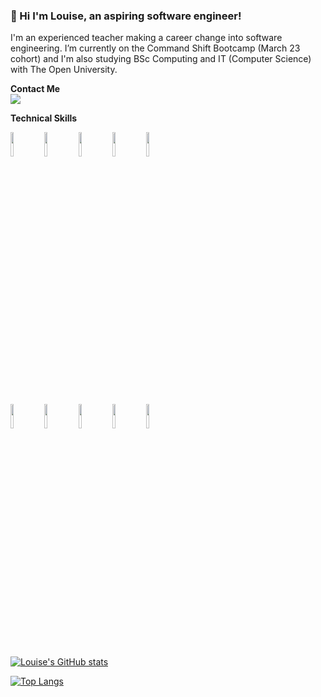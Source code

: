 ### 👋 Hi I'm Louise, an aspiring software engineer!  

I'm an experienced teacher making a career change into software engineering. I’m currently on the Command Shift Bootcamp (March 23 cohort) and I'm also studying BSc Computing and IT (Computer Science) with The Open University.
<br />

**Contact Me** 
<br />
[![](https://img.shields.io/badge/linkedin-%230077B5.svg?style=for-the-badge&logo=linkedin)](https://www.linkedin.com/in/losborne/)



**Technical Skills**

<code><img width="10%" src="https://www.vectorlogo.zone/logos/python/python-ar21.svg"></code>
<code><img width="10%" src="https://www.vectorlogo.zone/logos/java/java-ar21.svg"></code>
<code><img width="10%" src="https://www.vectorlogo.zone/logos/w3_html5/w3_html5-ar21.svg"></code>
<code><img width="10%" src="https://www.vectorlogo.zone/logos/w3_css/w3_css-ar21.svg"></code>
<code><img width="10%" height="10%" src="https://www.vectorlogo.zone/logos/javascript/javascript-ar21.svg" /></code>
          
<br />

<code><img width="10%" src="https://www.vectorlogo.zone/logos/reactjs/reactjs-ar21.svg"></code>
<code><img width="10%" src="https://www.vectorlogo.zone/logos/git-scm/git-scm-ar21.svg"></code>
<code><img width="10%" src="https://www.vectorlogo.zone/logos/github/github-ar21.svg"></code>
<code><img width="10%" src="https://www.vectorlogo.zone/logos/canva/canva-ar21.svg"></code>
<code><img width="10%" src="https://www.vectorlogo.zone/logos/figma/figma-ar21.svg" /></code>
          
[![Louise's GitHub stats](https://github-readme-stats.vercel.app/api?username=LouiseOsborne)](https://github.com/anuraghazra/github-readme-stats)

[![Top Langs](https://github-readme-stats.vercel.app/api/top-langs/?username=LouiseOsborne)](https://github.com/anuraghazra/github-readme-stats)
